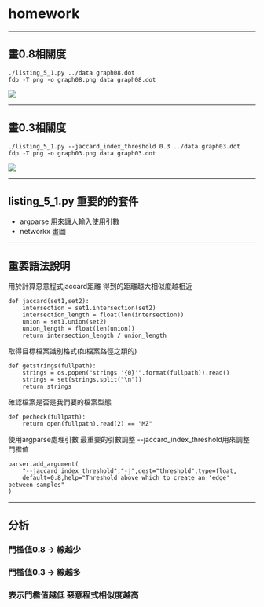 # homework

---

## 畫0.8相關度

```
./listing_5_1.py ../data graph08.dot
fdp -T png -o graph08.png data graph08.dot
```
![](https://imgur.com/0hrEZsm)

---

## 畫0.3相關度

```
./listing_5_1.py --jaccard_index_threshold 0.3 ../data graph03.dot
fdp -T png -o graph03.png data graph03.dot
```
![](https://imgur.com/Tf9Gwln)

---

## listing_5_1.py 重要的的套件
* argparse 用來讓人輸入使用引數
* networkx 畫圖

--- 

## 重要語法說明

用於計算惡意程式jaccard距離 得到的距離越大相似度越相近
```
def jaccard(set1,set2):
    intersection = set1.intersection(set2)
    intersection_length = float(len(intersection))
    union = set1.union(set2)
    union_length = float(len(union))
    return intersection_length / union_length
```

取得目標檔案識別格式(如檔案路徑之類的)
```
def getstrings(fullpath):
    strings = os.popen("strings '{0}'".format(fullpath)).read()
    strings = set(strings.split("\n"))
    return strings
```

確認檔案是否是我們要的檔案型態
```
def pecheck(fullpath):
    return open(fullpath).read(2) == "MZ"
```

使用argparse處理引數
最重要的引數調整 --jaccard_index_threshold用來調整門檻值
```
parser.add_argument(
    "--jaccard_index_threshold","-j",dest="threshold",type=float,
    default=0.8,help="Threshold above which to create an 'edge' between samples"
)
```
--- 

## 分析
### 門檻值0.8 -> 線越少
### 門檻值0.3 -> 線越多
### 表示門檻值越低 惡意程式相似度越高
